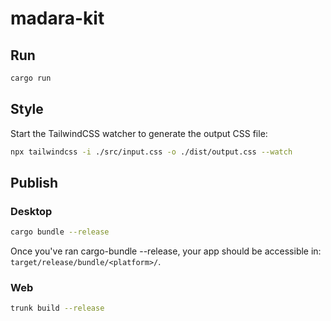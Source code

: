 # madara-kit

## Run

```bash
cargo run
```

## Style

Start the TailwindCSS watcher to generate the output CSS file:

```bash
npx tailwindcss -i ./src/input.css -o ./dist/output.css --watch
```

## Publish

### Desktop

```bash
cargo bundle --release
```

Once you've ran cargo-bundle --release, your app should be accessible in: `target/release/bundle/<platform>/`.

### Web

```bash
trunk build --release
```
